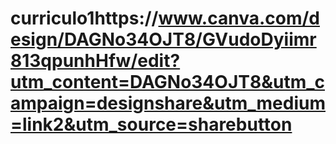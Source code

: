 # curriculo1https://www.canva.com/design/DAGNo34OJT8/GVudoDyiimr813qpunhHfw/edit?utm_content=DAGNo34OJT8&utm_campaign=designshare&utm_medium=link2&utm_source=sharebutton
